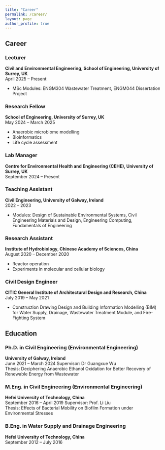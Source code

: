 ```yaml
---
title: "Career"
permalink: /career/
layout: page
author_profile: true
---
```


## Career

### Lecturer  
**Civil and Environmental Engineering, School of Engineering, University of Surrey, UK**  
April 2025 – Present 
- MSc Modules: ENGM304 Wastewater Treatment, ENGM044 Dissertation Project

### Research Fellow  
**School of Engineering, University of Surrey, UK**  
May 2024 – March 2025
- Anaerobic microbiome modelling
- Bioinformatics  
- Life cycle assessment

### Lab Manager  
**Centre for Environmental Health and Engineering (CEHE), University of Surrey, UK**  
September 2024 – Present

### Teaching Assistant  
**Civil Engineering, University of Galway, Ireland**  
2022 – 2023
- Modules: Design of Sustainable Environmental Systems, Civil Engineering Materials and Design, Engineering Computing, Fundamentals of Engineering

### Research Assistant  
**Institute of Hydrobiology, Chinese Academy of Sciences, China**  
August 2020 – December 2020  
- Reactor operation  
- Experiments in molecular and cellular biology

### Civil Design Engineer  
**CITIC General Institute of Architectural Design and Research, China**  
July 2019 – May 2021
- Construction Drawing Design and Building Information Modelling (BIM) for Water Supply, Drainage, Wastewater Treatment Module, and Fire-Fighting System


## Education

### Ph.D. in Civil Engineering (Environmental Engineering)  
**University of Galway, Ireland**  
June 2021 – March 2024
Supervisor: Dr Guangxue Wu  
Thesis: Deciphering Anaerobic Ethanol Oxidation for Better Recovery of Renewable Energy from Wastewater

### M.Eng. in Civil Engineering (Environmental Engineering)  
**Hefei University of Technology, China**  
September 2016 – April 2019 
Supervisor: Prof. Li Liu  
Thesis: Effects of Bacterial Mobility on Biofilm Formation under Environmental Stresses

### B.Eng. in Water Supply and Drainage Engineering  
**Hefei University of Technology, China**  
September 2012 – July 2016
